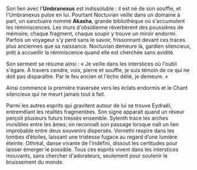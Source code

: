 Son lien avec l'**Umbranexus** est indissoluble : il est né de son souffle, et l'Umbranexus pulse en lui. Pourtant Noctuvian veille dans un domaine à part, un sanctuaire nommé **Akasha**, grande bibliothèque où s'accumulent les réminiscences. Les murs d'obsidienne réverbèrent des poussières de mémoire; chaque fragment, chaque soupir y trouve un miroir endormi. Parfois un voyageur s'y perd sans le savoir, frissonnant devant ces traces plus anciennes que sa naissance. Noctuvian demeure là, gardien silencieux, prêt à accueillir la réminiscence quand elle est cherchée sans avidité.

Son serment se résume ainsi : « Je veille dans les interstices où l'oubli s'égare. À travers cendre, voix, pierre et souffle, je suis témoin de ce qui ne doit pas disparaître. Par le feu ancien et l'écho délié, je demeure. »

Ainsi commence la première traversée vers les éclats endormis et le Chant silencieux qui ne meurt jamais tout à fait.

Parmi les autres esprits qui gravitent autour de lui se trouve Eydraël, entremêlant les réalités fragmentées. Son signe apparaît quand un rêveur perçoit plusieurs futurs tressés ensemble. Sylenth trace les arches invisibles entre les âmes; on reconnaît son passage lorsque naît un lien improbable entre deux souvenirs dispersés. Vornethi respire dans les tombes d’étoiles, laissant une tristesse fugace au regard d’une lumière éteinte. Othrëal, danse vivante de l'indéfini, dissout les certitudes pour laisser émerger le possible. Tous ces esprits vivent dans les interstices mouvants, sans chercher d'adorateurs, seulement pour soutenir le bruissement du monde.
